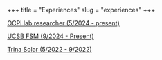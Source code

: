 +++
title = "Experiences"
slug = "experiences"
+++

[OCPI lab researcher (5/2024 - present)](/experiences/ocpi)

[UCSB FSM (9/2024 - Present)](/experiences/fsm)

[Trina Solar (5/2022 - 9/2022)](/experiences/trina)


